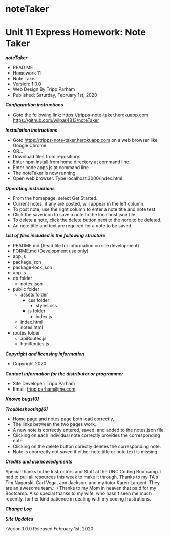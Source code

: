 # noteTaker
# Unit 11 Express Homework: Note Taker

***noteTaker***

- READ ME 
- Homework 11
- Note Taker
- Version: 1.0.0 
- Web Design By Tripp Parham 
- Published: Saturday, February 1st, 2020

***Configuration instructions***

- Goto the following link:
https://tripps-note-taker.herokuapp.com
https://github.com/wilpar4813/noteTaker


***Installation instructions***

- Goto https://tripps-note-taker.herokuapp.com on a web browser like Google Chrome.
- OR...
- Download files from repositiory.
- Enter npm install from home directory at command line.
- Enter node apps.js at command line
- The noteTaker is now running. 
- Open web browser.  Type localhost:3000/index.html


***Operating instructions***

- From the homepage, select Get Started.
- Current notes, if any are posted, will appear in the left column.
- To post note, use the right column to enter a note title and note test.
- Click the save icon to save a note to the localhost json file.
- To delete a note, click the delete button next to the nore to be deleted.
- An note title and text are required for a note to be saved.


***List of files included in the following structure***

- README.md (Read file for information on site development) 
- FORME.md  (Development use only)
- app.js  
- package.json
- package-lock.json 
- app.js
- db folder
    - notes.json
- public folder
    - assets folder
        - css folder
             - styles.css
        - js folder
            - index.js
    - index.html
    - notes.html
- routes folder
    - apiRoutes.js
    - htmlRoutes.js


***Copyright and licensing information***

- Copyright 2020

***Contact information for the distributor or programmer***

- Site Developer: Tripp Parham 
- Email: tripp.parham@me.com 

***Known bugs[0]***

***Troubleshooting[6]***
- Home page and notes page both load correctly,
- The links between the two pages work.
- A new note is correctly entered, saved, and added to the notes.json file.
- Clicking on each individual note correctly provides the corresponding note.
- Clicking on the delete button corectly deletes the corresponding note.
- Note is coorrectly not saved if either note title or note text is missing.


***Credits and acknowledgments***

Special thanks to the Instructors and Staff at the UNC Coding Bootcamp.  I had to pull all resources this week to make it through.  Thanks to my TA's Tim Nagorski, Carl Vega, Jon Jackson, and my tutor Karen Largent. They are an awesome team.:-) Thanks to my Mom in heaven that paid for my Bootcamp. Also special thanks to my wife, who hasn't seen me much recently, for her kind patience in dealing with my coding frustrations.

***Change Log***

***Site Updates***

-Verion 1.0.0 Released February 1st, 2020